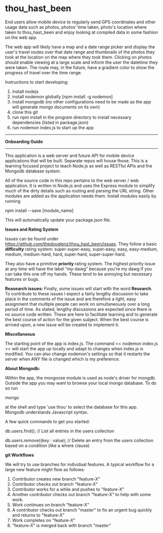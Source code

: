 thou_hast_been
==============

End users allow mobile device to regularly send GPS coordinates and other usage data such as photos, photos' time taken, photo's location where taken to thou_hast_been and enjoy looking at compiled data in some fashion on the web app.

The web app will likely have a map and a date range picker and display the user's travel routes over that date range and thumbnails of the photos they took at the location on the map where they took them. Clicking on photos should enable viewing at a large scale and inform the user the datetime they were taken. The route may, in the future, have a gradient color to show the progress of travel over the time range.

Instructions to start developing:

1. install nodejs
2. install nodemon globally [npm install -g nodemon]
3. install mongodb (no other configurations need to be made as the app will generate mongo documents on its own)
3. clone this git
4. run npm install in the program directory to install necessary dependencies (listed in package.json)
5. run nodemon index.js to start up the app

<hr>
<strong>Onboarding Guide</strong>
<hr>

This application is a web server and future API for mobile device applications that will be built. Separate repos will house those. This is a learning focused project to teach Node.js as well as RESTful APIs and the Mongodb database system.

All of the source code in this repo pertains to the web server / web application. It is written in Node.js and uses the Express module to simplify much of the dirty details such as routing and parsing the URL string. Other modules are added as the application needs them. Install modules easily by running

npm install --save [module_name]

This will automatically update your package.json file.

<strong> Issues and Rating System </strong>

Issues can be found under https://github.com/thedouglenz/thou_hast_been/issues. They follow a basic <strong> difficulty </strong>rating system:
super-super-easy, super-easy, easy, easy-medium, medium, medium-hard, hard, super-hard, super-super-hard.

They also have a primitive <strong> priority </strong> rating system. The highest priority issue at any time will have the label "my-dawg" because you're my dawg if you can take this one off my hands. These tend to be annoying but necessary features or bugs.

<strong>Reasearch issues: </strong>Finally, some issues will start with the word <strong>Research</strong>. To contribute to these issues I expect a fairly lengthy discussion to take place in the comments of the issue and are therefore a light, easy assignment that multiple people can work on simultaneously over a long period of time. As stated, lengthy discussions are expected since there is no source code written. These are here to facilitate learning and to generate the best course of action for the given subject. When the best course is arrived upon, a new issue will be created to implement it. 

<strong> Miscellaneous </strong>

The starting point of the app is index.js. The command << nodemon index.js >> will start the app up locally and adapt to changes when index.js is modified. You can also change nodemon's settings so that it restarts the server when ANY file is changed which is my preference.

<strong>About Mongodb:</strong>

Within the app, the mongoose module is used as node's driver for mongdb. Outside the app you may want to browse your local mongo database. To do so run 

mongo

at the shell and type 'use thou' to select the database for this app. Mongodb understands Javascript syntax.

A few quick commands to get you started:

db.users.find(); // List all entries in the users collection

db.users.remove({key : value); // Delete an entry from the users collection based on a condition (like a where clause)

<strong>git Workflows</strong>

We will try to use branches for individual features. A typical workflow for a large new feature might flow as follows:

1. Contributor creates new branch "feature-X"
2. Contributor checks out branch "feature-X"
3. Contributor works for a while and pushes to "feature-X"
4. Another contributor checks out branch "feature-X" to help with some work.
5. Work continues on branch "feature-X"
6. A contributor checks out branch "master" to fix an urgent bug quickly and returns to "feature-X"
7. Work completes on "feature-X"
8. "feature-X" is merged back with branch "master"
